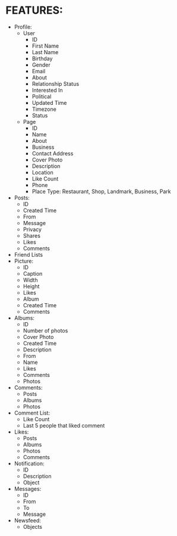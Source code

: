 # FEATURES:
* Profile:
	- User
		- ID
		- First Name
		- Last Name
		- Birthday
		- Gender
		- Email
		- About
		- Relationship Status
		- Interested In
		- Political
		- Updated Time
		- Timezone
		- Status
	- Page
		- ID
		- Name
		- About
		- Business
		- Contact Address
		- Cover Photo
		- Description
		- Location
		- Like Count
		- Phone
		- Place Type: Restaurant, Shop, Landmark, Business, Park
* Posts:
	- ID
	- Created Time
	- From
	- Message
	- Privacy
	- Shares
	- Likes
	- Comments
* Friend Lists
* Picture:
	- ID
	- Caption
	- Width
	- Height
	- Likes
	- Album
	- Created Time
	- Comments
* Albums:
	- ID
	- Number of photos
	- Cover Photo
	- Created Time
	- Description
	- From
	- Name
	- Likes
	- Comments
	- Photos
* Comments:
	- Posts
	- Albums
	- Photos
* Comment List:
	- Like Count
	- Last 5 people that liked comment
* Likes:
	- Posts
	- Albums
	- Photos
	- Comments
* Notification:
	- ID
	- Description
	- Object
* Messages:
	- ID
	- From
	- To
	- Message
* Newsfeed:
	- Objects
